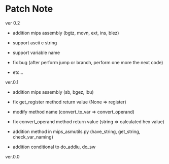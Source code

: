 # Patch Note

ver 0.2

- addition mips assembly (bgtz, movn, ext, ins, blez)

- support ascii c string

- support variable name

- fix bug (after perform jump or branch, perform one more the next code)

- etc...

ver.0.1

- addition mips assembly (sb, bgez, lbu)

- fix get_register method return value (None => register)

- modify method name (convert_to_var => convert_operand)

- fix convert_operand method return value (string => calculated hex value)

- addition method in mips_asmutils.py (have_string, get_string, check_var_naming)

- addition conditional to do_addiu, do_sw


ver.0.0
